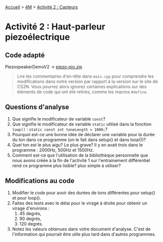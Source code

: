 [Accueil](./index.md) > [4M](./acceuil4M.md#projet-7--mouvement-avec-mission) > [Activité 2 : Capteurs](./p7-4m_act2.md)

# Activité 2 : Haut-parleur piezoélectrique

## Code adapté

PiezospeakerDemoV2 -> [piezo-pio.zip](./code/platformio/piezo-pio.zip)

> Lire les commentaires d'en-tête dans `main.cpp` pour comprendre les modifications dans notre version par rapport à la version sur le site de CS2N. Vous pourrez alors ignorez certaines explications sur des éléments de code qui ont été retirés, comme les macros `#define`.

## Questions d'analyse

1. Que signifie le modificateur de variable `const`?
1. Que signifie le modificateur de variable `static` utilisé dans la fonction `loop()` : `static const int toneLength = 1000;`?
1. Pourquoi est-ce une bonne idée de déclarer une variable pour la durée du ton dans ce programme (on le fait dans setup() et dans loop())?
1. Quel ton est le plus aigu? Le plus grave? Il y en avait trois dans le programme : 2000Hz, 500Hz et 1500Hz.
1. Comment est-ce que l'utilisation de la bibliothèque personnelle que nous avons créée à la fin de l'activité 1 sur l'entrainement différentiel rend ce programme plus lisible? plus simple à utiliser?

## Modifications au code

1. Modifier le code pour avoir des durées de tons différentes pour setup() et pour loop().
1. Faites des tests avec le délai pour le virage à droite pour obtenir un virage d'environs :
   1. 45 degrés,
   1. 90 degrés,
   1. 120 degrés.
1. Notez les valeurs obtenues dans votre document d'analyse. C'est de l'information qui pourrait être utile plus tard dans d'autres programmes.
